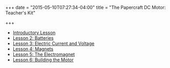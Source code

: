 +++
date = "2015-05-10T07:27:34-04:00"
title = "The Papercraft DC Motor: Teacher's Kit"


+++

<ul>
	<li><a href="https://docs.google.com/document/d/1RvMzG9yxNzn2XwoVZY0eveyKMkOI8tmK1hnDdLg-FVw/edit?usp=sharing">Introductory Lesson</a></li>
	<li><a href="https://docs.google.com/document/d/1BWipGs-6LzJZCzBBeNQIfMcjkiBnDspwfAyndpF2ias/edit?usp=sharing">Lesson 2: Batteries</a></li>
	<li><a href="https://docs.google.com/document/d/1Mds87nN9RD24iU2QTikZBLhU_qMrOrshPecMq1zJLVc/edit?usp=sharing">Lesson 3: Electric Current and Voltage</a></li>
	<li><a href="https://docs.google.com/document/d/1zPB96E0lY0Ykd31yZomjaEm4XSqSo3SuPsMIFcKzPy4/edit?usp=sharing">Lesson 4: Magnets</a></li>
	<li><a href="https://docs.google.com/document/d/1TQfE3L_ldl29rEtUrbN5gB-LTQQL6UpxlpbSh6HwaUM/edit?usp=sharing">Lesson 5: The Electromagnet</a></li>
	<li><a href="https://docs.google.com/document/d/1opRqxlVwdwrILEtWhVv4q3Vaz_BTIsFym9Hngzx6-sk/edit?usp=sharing">Lesson 6: Building the Motor</a></li>
</ul>